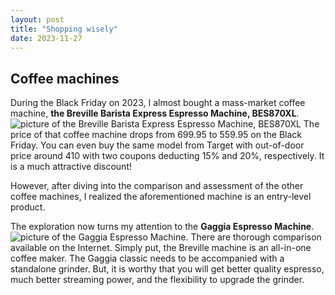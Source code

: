 ```yaml
---
layout: post
title: "Shopping wisely"
date: 2023-11-27
---
```


## Coffee machines

During the Black Friday on 2023, I almost bought a mass-market coffee machine, **the Breville Barista Express Espresso Machine, BES870XL**. ![picture of the Breville Barista Express Espresso Machine, BES870XL](../../../images/BES870XL_Transparent_1300x1300.png) 
The price of that coffee machine drops from $699.95$ to $559.95$ on the Black Friday. You can even buy the same model from Target with out-of-door price around $410$ with two coupons deducting $15\%$ and $20\%$, respectively. It is a much attractive discount!

However, after diving into the comparison and assessment of the other coffee machines, I realized the aforementioned machine is an entry-level product.

The exploration now turns my attention to the **Gaggia Espresso Machine**. ![picture of the Gaggia Espresso Machine](../../../images/NewClassic_Int_Varianti_Colori_Gaggia_2023-copia.png). There are thorough comparison available on the Internet. Simply put, the Breville machine is an all-in-one coffee maker. The Gaggia classic needs to be accompanied with a standalone grinder. But, it is worthy that you will get better quality espresso, much better streaming power, and the flexibility to upgrade the grinder.